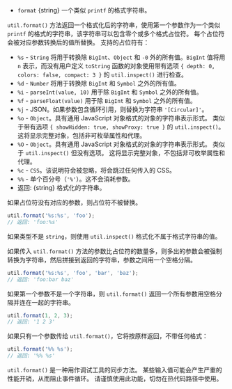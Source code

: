 <!-- YAML
added: v0.5.3
changes:
  - version: v12.11.0
    pr-url: https://github.com/nodejs/node/pull/29606
    description: The `%c` specifier is ignored now.
  - version: v12.0.0
    pr-url: https://github.com/nodejs/node/pull/23162
    description: The `format` argument is now only taken as such if it actually
                 contains format specifiers.
  - version: v12.0.0
    pr-url: https://github.com/nodejs/node/pull/23162
    description: If the `format` argument is not a format string, the output
                 string's formatting is no longer dependent on the type of the
                 first argument. This change removes previously present quotes
                 from strings that were being output when the first argument
                 was not a string.
  - version: v11.4.0
    pr-url: https://github.com/nodejs/node/pull/23708
    description: The `%d`, `%f` and `%i` specifiers now support Symbols
                 properly.
  - version: v11.4.0
    pr-url: https://github.com/nodejs/node/pull/24806
    description: The `%o` specifier's `depth` has default depth of 4 again.
  - version: v11.0.0
    pr-url: https://github.com/nodejs/node/pull/17907
    description: The `%o` specifier's `depth` option will now fall back to the
                 default depth.
  - version: v10.12.0
    pr-url: https://github.com/nodejs/node/pull/22097
    description: The `%d` and `%i` specifiers now support BigInt.
  - version: v8.4.0
    pr-url: https://github.com/nodejs/node/pull/14558
    description: The `%o` and `%O` specifiers are supported now.
-->

* `format` {string} 一个类似 `printf` 的格式字符串。

`util.format()` 方法返回一个格式化后的字符串，使用第一个参数作为一个类似 `printf` 的格式的字符串，该字符串可以包含零个或多个格式占位符。
每个占位符会被对应参数转换后的值所替换。
支持的占位符有：

* `%s` - `String` 将用于转换除 `BigInt`、`Object` 和 `-0` 外的所有值。`BigInt` 值将用 `n` 表示，而没有用户定义 `toString` 函数的对象使用带有选项 `{ depth: 0, colors: false, compact: 3 }` 的 `util.inspect()` 进行检查。
* `%d` - `Number` 将用于转换除 `BigInt` 和 `Symbol` 之外的所有值。
* `%i` - `parseInt(value, 10)` 用于除 `BigInt` 和 `Symbol` 之外的所有值。
* `%f` - `parseFloat(value)` 用于除 `BigInt` 和 `Symbol` 之外的所有值。
* `%j` - JSON。如果参数包含循环引用，则替换为字符串 `'[Circular]'`。
* `%o` -  `Object`。具有通用 JavaScript 对象格式的对象的字符串表示形式。 类似于带有选项 `{ showHidden: true, showProxy: true }` 的 `util.inspect()`。 这将显示完整对象，包括非可枚举属性和代理。
* `%O` - `Object`。具有通用 JavaScript 对象格式的对象的字符串表示形式。 类似于 `util.inspect()` 但没有选项。 这将显示完整对象，不包括非可枚举属性和代理。
* `%c` - `CSS`。该说明符会被忽略，将会跳过任何传入的 CSS。
* `%%` - 单个百分号（`'%'`）。这不会消耗参数。
* 返回: {string} 格式化的字符串。

如果占位符没有对应的参数，则占位符不被替换。

```js
util.format('%s:%s', 'foo');
// 返回: 'foo:%s'
```

如果类型不是 `string`，则使用 `util.inspect()` 格式化不属于格式字符串的值。

如果传入 `util.format()` 方法的参数比占位符的数量多，则多出的参数会被强制转换为字符串，然后拼接到返回的字符串，参数之间用一个空格分隔。

```js
util.format('%s:%s', 'foo', 'bar', 'baz');
// 返回: 'foo:bar baz'
```

如果第一个参数不是一个字符串，则 `util.format()` 返回一个所有参数用空格分隔并连在一起的字符串。

```js
util.format(1, 2, 3);
// 返回: '1 2 3'
```

如果只有一个参数传给 `util.format()`，它将按原样返回，不带任何格式：

```js
util.format('%% %s');
// 返回: '%% %s'
```

`util.format()` 是一种用作调试工具的同步方法。 
某些输入值可能会产生严重的性能开销，从而阻止事件循环。 
请谨慎使用此功能，切勿在热代码路径中使用。

